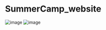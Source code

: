 # SummerCamp_website
![image](https://user-images.githubusercontent.com/65078035/187617040-ea9dbcde-398e-48ea-bc0d-30f098c36756.png)
![image](https://user-images.githubusercontent.com/65078035/187616783-ab936c8f-e784-4ae6-8a99-8c697e3e4939.png)
